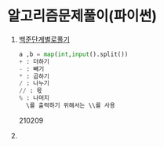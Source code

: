 # 알고리즘문제풀이(파이썬)

1. [백준단계별로풀기](https://www.acmicpc.net/step/1)

   ```python
   a ,b = map(int,input().split())
   + : 더하기
   - : 빼기
   * : 곱하기
   / : 나누기
   // : 몫
   % : 나머지
     \를 출력하기 위해서는 \\를 사용
   ```

   210209

   

2. 

